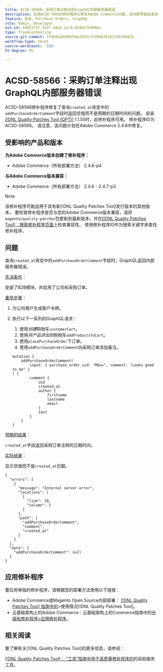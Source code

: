 ```yaml
---
title: ACSD-58566：采购订单注释出现GraphQL内部服务器错误
description: 应用ACSD-58566修补程序以修复Adobe Commerce问题，该问题导致在查询“addPurchaseOrderComment”突变中的“created_at”字段时，GraphQL返回内部服务器错误。
feature: B2B, Purchase Orders, GraphQL
role: Admin, Developer
exl-id: 6d051f57-7a2f-44a5-a1c9-834917ed986c
type: Troubleshooting
source-git-commit: 7fdb02a6d89d50ea593c5fd99d78101f89198424
workflow-type: tm+mt
source-wordcount: '335'
ht-degree: 0%

---
```


# ACSD-58566：采购订单注释出现GraphQL内部服务器错误

ACSD-58566修补程序修复了查询`created_at`突变中的`addPurchaseOrderComment`字段时返回空值而不是预期的日期时间的问题。 安装[[!DNL Quality Patches Tool (QPT)]](/help/tools/quality-patches-tool/quality-patches-tool-to-self-serve-quality-patches.md) 1.1.55时，此修补程序可用。 修补程序ID为ACSD-58566。 请注意，该问题计划在Adobe Commerce 2.4.8中修复。

## 受影响的产品和版本

**为Adobe Commerce版本创建了修补程序：**

* Adobe Commerce（所有部署方法） 2.4.6-p4

**与Adobe Commerce版本兼容：**

* Adobe Commerce（所有部署方法） 2.4.6 - 2.4.7-p3

>[!NOTE]
>
>该修补程序可能适用于具有新[!DNL Quality Patches Tool]发行版本的其他版本。 要检查修补程序是否与您的Adobe Commerce版本兼容，请将`magento/quality-patches`包更新到最新版本，并在[[!DNL Quality Patches Tool]：搜索修补程序页面](https://experienceleague.adobe.com/tools/commerce-quality-patches/index.html)上检查兼容性。 使用修补程序ID作为搜索关键字来查找修补程序。

## 问题

查询`created_at`突变中的`addPurchaseOrderComment`字段时，GraphQL返回内部服务器错误。

<u>先决条件</u>：

安装了B2B模块，并启用了公司和采购订单。

<u>重现步骤</u>：

1. 为公司用户生成客户令牌。
1. 执行以下一系列的GraphQL请求：
   1. 使用&#x200B;*创建*&#x200B;购物车`customerCart`。
   1. 使用&#x200B;*将产品添加到*&#x200B;购物车`addProductsToCart`。
   1. 使用`placePurchaseOrder`下订单。
   1. 使用`addPurchaseOrderComment`向采购订单添加备注。

   ```
   mutation {
       addPurchaseOrderComment(
           input: { purchase_order_uid: "MQ==", comment: "Looks good to me" }
   ) {
           comment {
               uid
               created_at
               author {
                   firstname
                   lastname
                   email
               }
               text
           }
       }
   }
   ```

<u>预期的结果</u>：

`created_at`字段返回采购订单注释的日期时间。

<u>实际结果</u>：

显示空值而不是`created_at`日期。

```
{
  "errors": [
    {
      "message": "Internal server error",
      "locations": [
        {
          "line": 10,
          "column": 1
        }
      ],
      "path": [
        "addPurchaseOrderComment",
        "comment",
        "created_at"
      ]
    }
  ],
  "data": {
    "addPurchaseOrderComment": null
  }
}
```

## 应用修补程序

要应用单独的修补程序，请根据您的部署方法使用以下链接：

* Adobe Commerce或Magento Open Source内部部署： [[!DNL Quality Patches Tool] 指南中的](/help/tools/quality-patches-tool/usage.md)>使用情况[!DNL Quality Patches Tool]。
* 云基础架构上的Adobe Commerce：云基础架构上的Commerce指南中的[升级和修补程序>应用修补程序](https://experienceleague.adobe.com/docs/commerce-cloud-service/user-guide/develop/upgrade/apply-patches.html)。

## 相关阅读

要了解有关[!DNL Quality Patches Tool]的更多信息，请参阅：

[[!DNL Quality Patches Tool]： “工具”指南中用于高质量修补程序的](/help/tools/quality-patches-tool/quality-patches-tool-to-self-serve-quality-patches.md)的自助服务工具。
